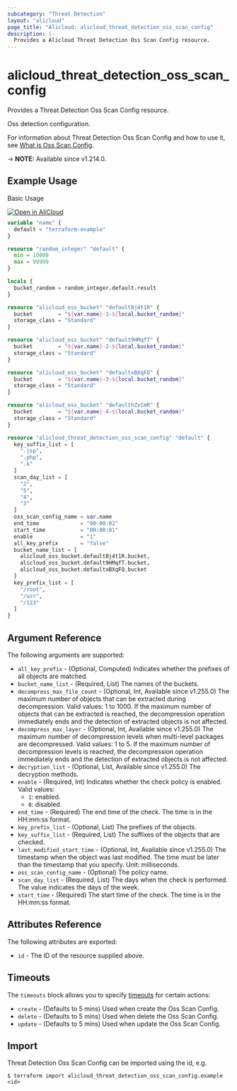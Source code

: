 ```yaml
---
subcategory: "Threat Detection"
layout: "alicloud"
page_title: "Alicloud: alicloud_threat_detection_oss_scan_config"
description: |-
  Provides a Alicloud Threat Detection Oss Scan Config resource.
---
```


# alicloud_threat_detection_oss_scan_config

Provides a Threat Detection Oss Scan Config resource.

Oss detection configuration.

For information about Threat Detection Oss Scan Config and how to use it, see [What is Oss Scan Config](https://www.alibabacloud.com/help/zh/security-center/developer-reference/api-sas-2018-12-03-createossscanconfig/).

-> **NOTE:** Available since v1.214.0.

## Example Usage

Basic Usage

<div style="display: block;margin-bottom: 40px;"><div class="oics-button" style="float: right;position: absolute;margin-bottom: 10px;">
  <a href="https://api.aliyun.com/terraform?resource=alicloud_threat_detection_oss_scan_config&exampleId=fb929f2e-17ad-7de3-0955-641d3477a8f3eedb9658&activeTab=example&spm=docs.r.threat_detection_oss_scan_config.0.fb929f2e17&intl_lang=EN_US" target="_blank">
    <img alt="Open in AliCloud" src="https://img.alicdn.com/imgextra/i1/O1CN01hjjqXv1uYUlY56FyX_!!6000000006049-55-tps-254-36.svg" style="max-height: 44px; max-width: 100%;">
  </a>
</div></div>

```terraform
variable "name" {
  default = "terraform-example"
}

resource "random_integer" "default" {
  min = 10000
  max = 99999
}

locals {
  bucket_random = random_integer.default.result
}

resource "alicloud_oss_bucket" "default8j4t1R" {
  bucket        = "${var.name}-1-${local.bucket_random}"
  storage_class = "Standard"
}

resource "alicloud_oss_bucket" "default9HMqfT" {
  bucket        = "${var.name}-2-${local.bucket_random}"
  storage_class = "Standard"
}

resource "alicloud_oss_bucket" "defaultxBXqFQ" {
  bucket        = "${var.name}-3-${local.bucket_random}"
  storage_class = "Standard"
}

resource "alicloud_oss_bucket" "defaulthZvCmR" {
  bucket        = "${var.name}-4-${local.bucket_random}"
  storage_class = "Standard"
}

resource "alicloud_threat_detection_oss_scan_config" "default" {
  key_suffix_list = [
    ".jsp",
    ".php",
    ".k"
  ]
  scan_day_list = [
    "2",
    "5",
    "4",
    "3"
  ]
  oss_scan_config_name = var.name
  end_time             = "00:00:02"
  start_time           = "00:00:01"
  enable               = "1"
  all_key_prefix       = "false"
  bucket_name_list = [
    alicloud_oss_bucket.default8j4t1R.bucket,
    alicloud_oss_bucket.default9HMqfT.bucket,
    alicloud_oss_bucket.defaultxBXqFQ.bucket
  ]
  key_prefix_list = [
    "/root",
    "/usr",
    "/123"
  ]
}
```

## Argument Reference

The following arguments are supported:
* `all_key_prefix` - (Optional, Computed) Indicates whether the prefixes of all objects are matched.
* `bucket_name_list` - (Required, List) The names of the buckets.
* `decompress_max_file_count` - (Optional, Int, Available since v1.255.0) The maximum number of objects that can be extracted during decompression. Valid values: 1 to 1000. If the maximum number of objects that can be extracted is reached, the decompression operation immediately ends and the detection of extracted objects is not affected.
* `decompress_max_layer` - (Optional, Int, Available since v1.255.0) The maximum number of decompression levels when multi-level packages are decompressed. Valid values: 1 to 5. If the maximum number of decompression levels is reached, the decompression operation immediately ends and the detection of extracted objects is not affected.
* `decryption_list` - (Optional, List, Available since v1.255.0) The decryption methods.
* `enable` - (Required, Int) Indicates whether the check policy is enabled. Valid values:
  - `1`: enabled.
  - `0`: disabled.
* `end_time` - (Required) The end time of the check. The time is in the HH:mm:ss format.
* `key_prefix_list` - (Optional, List) The prefixes of the objects.
* `key_suffix_list` - (Required, List) The suffixes of the objects that are checked.
* `last_modified_start_time` - (Optional, Int, Available since v1.255.0) The timestamp when the object was last modified. The time must be later than the timestamp that you specify. Unit: milliseconds.
* `oss_scan_config_name` - (Optional) The policy name.
* `scan_day_list` - (Required, List) The days when the check is performed. The value indicates the days of the week.
* `start_time` - (Required) The start time of the check. The time is in the HH:mm:ss format.

## Attributes Reference

The following attributes are exported:
* `id` - The ID of the resource supplied above.

## Timeouts

The `timeouts` block allows you to specify [timeouts](https://developer.hashicorp.com/terraform/language/resources/syntax#operation-timeouts) for certain actions:
* `create` - (Defaults to 5 mins) Used when create the Oss Scan Config.
* `delete` - (Defaults to 5 mins) Used when delete the Oss Scan Config.
* `update` - (Defaults to 5 mins) Used when update the Oss Scan Config.

## Import

Threat Detection Oss Scan Config can be imported using the id, e.g.

```shell
$ terraform import alicloud_threat_detection_oss_scan_config.example <id>
```

